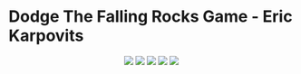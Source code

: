 # Dodge The Falling Rocks Game - Eric Karpovits

<p align="center">
  <img src="https://img.shields.io/badge/developer-EricKarpovits-blue?style=flat-square&logo=github"> <img src="https://img.shields.io/badge/version-1.5.1-brightgreen?style=flat-square&color=2bbc8a"> <img src="https://img.shields.io/badge/build-passed-brightgreen?style=flat-square"> <img src="https://img.shields.io/badge/made%20with-C++-1f425f.svg?style=flat-square&logo=c%2B%2B"> <img src="https://img.shields.io/badge/made%20with-C-1f425f.svg?style=flat-square&logo=C">
</p>
